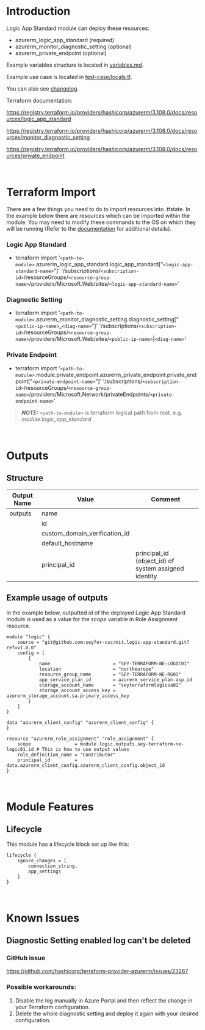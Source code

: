 # Introduction
Logic App Standard module can deploy these resources:
* azurerm_logic_app_standard (required)
* azurerm_monitor_diagnostic_setting (optional)
* azurerm_private_endpoint (optional)

Example variables structure is located in [variables.md](variables.md).

Example use case is located in [test-case/locals.tf](test-case/locals.tf).

You can also see [changelog](CHANGELOG.md).

Terraform documentation:

https://registry.terraform.io/providers/hashicorp/azurerm/3.108.0/docs/resources/logic_app_standard

https://registry.terraform.io/providers/hashicorp/azurerm/3.108.0/docs/resources/monitor_diagnostic_setting

https://registry.terraform.io/providers/hashicorp/azurerm/3.108.0/docs/resources/private_endpoint

&nbsp;

# Terraform Import
There are a few things you need to do to import resources into .tfstate. In the example below there are resources which can be imported within the module. You may need to modify these commands to the OS on which they will be running (Refer to the [documentation](https://developer.hashicorp.com/terraform/cli/commands/import#example-import-into-resource-configured-with-for_each) for additional details).
### Logic App Standard
* terraform import '`<path-to-module>`.azurerm_logic_app_standard.logic_app_standard["`<logic-app-standard-name>`"]' '/subscriptions/`<subscription-id>`/resourceGroups/`<resource-group-name>`/providers/Microsoft.Web/sites/`<logic-app-standard-name>`'
### Diagnostic Setting
* terraform import '`<path-to-module>`.azurerm_monitor_diagnostic_setting.diagnostic_setting["`<public-ip-name>`_`<diag-name>`"]' '/subscriptions/`<subscription-id>`/resourceGroups/`<resource-group-name>`/providers/Microsoft.Web/sites/`<public-ip-name>`|`<diag-name>`'
### Private Endpoint
* terraform import '`<path-to-module>`.module.private_endpoint.azurerm_private_endpoint.private_endpoint["`<private-endpoint-name>`"]' '/subscriptions/`<subscription-id>`/resourceGroups/`<resource-group-name>`/providers/Microsoft.Network/privateEndpoints/`<private-endpoint-name>`'

 > **_NOTE:_** `<path-to-module>` is terraform logical path from root. e.g. _module.logic\_app\_standard_

&nbsp;

# Outputs
## Structure

| Output Name | Value                         | Comment                                              |
| ----------- | ----------------------------- | ---------------------------------------------------- |
| outputs     | name                          |                                                      |
|             | id                            |                                                      |
|             | custom_domain_verification_id |                                                      |
|             | default_hostname              |                                                      |
|             | principal_id                  | principal_id (object_id) of system assigned identity |


## Example usage of outputs
In the example below, outputted _id_ of the deployed Logic App Standard module is used as a value for the _scope_ variable in Role Assignment resource.
```
module "logic" {
    source = "git@github.com:seyfor-csc/mit.logic-app-standard.git?ref=v1.0.0"
    config = [
        {
            name                       = "SEY-TERRAFORM-NE-LOGIC01"
            location                   = "northeurope"
            resource_group_name        = "SEY-TERRAFORM-NE-RG01"
            app_service_plan_id        = azurerm_service_plan.asp.id
            storage_account_name       = "seyterraformlogicsa01"
            storage_account_access_key = azurerm_storage_account.sa.primary_access_key
        }
    ]
}

data "azurerm_client_config" "azurerm_client_config" {
}

resource "azurerm_role_assignment" "role_assignment" {
    scope                = module.logic.outputs.sey-terraform-ne-logic01.id # This is how to use output values
    role_definition_name = "Contributor"
    principal_id         = data.azurerm_client_config.azurerm_client_config.object_id
}
```

&nbsp;

# Module Features
## Lifecycle
This module has a lifecycle block set up like this:
```
lifecycle {
    ignore_changes = [
        connection_string,
        app_settings
    ]
}
```

&nbsp;

# Known Issues
## Diagnostic Setting enabled log can't be deleted
### GitHub issue
https://github.com/hashicorp/terraform-provider-azurerm/issues/23267
### Possible workarounds: 
1. Disable the log manually in Azure Portal and then reflect the change in your Terraform configuration.
2. Delete the whole diagnostic setting and deploy it again with your desired configuration.